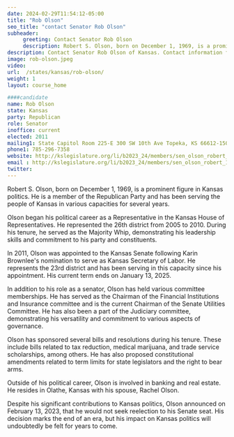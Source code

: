 ```yaml
---
date: 2024-02-29T11:54:12-05:00
title: "Rob Olson"
seo_title: "contact Senator Rob Olson"
subheader:
     greeting: Contact Senator Rob Olson
     description: Robert S. Olson, born on December 1, 1969, is a prominent figure in Kansas politics. He is a member of the Republican Party and has been serving 23rd district.
description: Contact Senator Rob Olson of Kansas. Contact information for Rob Olson includes email address, phone number, and mailing address.
image: rob-olson.jpeg
video:
url:  /states/kansas/rob-olson/
weight: 1
layout: course_home

####candidate
name: Rob Olson
state: Kansas
party: Republican
role: Senator
inoffice: current
elected: 2011
mailing1: State Capitol Room 225-E 300 SW 10th Ave Topeka, KS 66612-1504
phone1: 785-296-7358
website: http://kslegislature.org/li/b2023_24/members/sen_olson_robert_1/
email : http://kslegislature.org/li/b2023_24/members/sen_olson_robert_1/
twitter:
---
```


Robert S. Olson, born on December 1, 1969, is a prominent figure in Kansas politics. He is a member of the Republican Party and has been serving the people of Kansas in various capacities for several years.

Olson began his political career as a Representative in the Kansas House of Representatives. He represented the 26th district from 2005 to 2010. During his tenure, he served as the Majority Whip, demonstrating his leadership skills and commitment to his party and constituents.

In 2011, Olson was appointed to the Kansas Senate following Karin Brownlee's nomination to serve as Kansas Secretary of Labor. He represents the 23rd district and has been serving in this capacity since his appointment. His current term ends on January 13, 2025.

In addition to his role as a senator, Olson has held various committee memberships. He has served as the Chairman of the Financial Institutions and Insurance committee and is the current Chairman of the Senate Utilities Committee. He has also been a part of the Judiciary committee, demonstrating his versatility and commitment to various aspects of governance.

Olson has sponsored several bills and resolutions during his tenure. These include bills related to tax reduction, medical marijuana, and trade service scholarships, among others. He has also proposed constitutional amendments related to term limits for state legislators and the right to bear arms.

Outside of his political career, Olson is involved in banking and real estate. He resides in Olathe, Kansas with his spouse, Rachel Olson.

Despite his significant contributions to Kansas politics, Olson announced on February 13, 2023, that he would not seek reelection to his Senate seat. His decision marks the end of an era, but his impact on Kansas politics will undoubtedly be felt for years to come.
